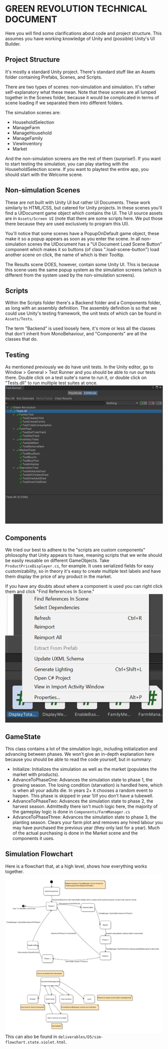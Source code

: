 # GREEN REVOLUTION TECHNICAL DOCUMENT

Here you will find some clarifications about code and project structure. This assumes you have working knowledge of Unity and (possible) Unity's UI Builder.

## Project Structure
It's mostly a standard Unity project. There's standard stuff like an Assets folder containing Prefabs, Scenes, and Scripts.

There are two types of scenes: non-simulation and simulation. It's rather self-explanatory what these mean. Note that these scenes are all lumped together in the Scenes folder, because it would be complicated in terms of scene loading if we separated them into different folders.

The simulation scenes are:
- HouseholdSelection
- ManageFarm
- ManageHousehold
- ManageFamily
- ViewInventory
- Market

And the non-simulation screens are the rest of them (surprise!). If you want to start testing the simulation, you can play starting with the HouseholdSelection scene. If you want to playtest the entire app, you should start with the Welcome scene.

## Non-simulation Scenes
These are not built with Unity UI but rather UI Documents. These work similarly to HTML/CSS, but catered for Unity projects. In these scenes you'll find a UIDocument game object which contains the UI. The UI source assets are in `Assets/Screen UI` (note that there are some scripts here. We put those there because they are used exclusively to program this UI).

You'll notice that some scenes have a PopupOnDefault game object, these make it so a popup appears as soon as you enter the scene. In all non-simulation scenes the UIDocument has a "UI Document Load Scene Button" component which makes it so buttons (of class ".load-scene-button") load another scene on click, the name of which is their Tooltip.

The Results scene DOES, however, contain some Unity UI. This is because this scene uses the same popup system as the simulation screens (which is different from the system used by the non-simulation screens).

## Scripts
Within the Scripts folder there's a Backend folder and a Components folder, as long with an assembly definition. The assembly definition is so that we could use Unity's testing framework, the unit tests of which can be found in `Assets/Tests`.

The term "Backend" is used loosely here, it's more or less all the classes that don't inherit from MonoBehaviour, and "Components" are all the classes that do.

## Testing
As mentioned previously we do have unit tests. In the Unity editor, go to Window > General > Test Runner and you should be able to run our tests there. Double click on a test suite's name to run it, or double click on "Tests.dll" to run multiple test suites at once.
![test runner](DocumentImages/test-runner.png)

## Components
We tried our best to adhere to the "scripts are custom components" philosophy that Unity appears to have, meaning scripts that we write should be easily reusable on different GameObjects. Take `ProductPriceDisplayer.cs`, for example. It uses serialized fields for easy customizability, so in theory it's easy to create multiple text labels and have them display the price of any product in the market.

If you have any doubts about where a component is used you can right click them and click "Find References In Scene."
![find references](DocumentImages/find-references.png)

## GameState
This class contains a lot of the simulation logic, including initialization and advancing between phases. We won't give an in-depth explanation here because you should be able to read the code yourself, but in summary:
- Initialize: Initializes the simulation as well as the market (populates the market with products).
- AdvanceToPhaseOne: Advances the simulation state to phase 1, the growing season. The losing condition (starvation) is handled here, which is when all your adults die. In years 2+ it chooses a random event to happen. This phase is skipped in year 1/if you don't have a tubewell.
- AdvanceToPhaseTwo: Advances the simulation state to phase 2, the harvest season. Admittedly there isn't much logic here, the majority of the gameplay logic is done in `Components/FarmManager.cs`
- AdvanceToPhaseThree: Advances the simulation state to phase 3, the planting season. Clears your farm plot and removes any hired labour you may have purchased the previous year (they only last for a year). Much of the actual purchasing is done in the Market scene and the components it uses.

## Simulation Flowchart
Here is a flowchart that, at a high level, shows how everything works together.
![simulation flowchar](DocumentImages/sim-flowchart.png)
This can also be found in `deliverables/D5/sim-flowchart.state.violet.html`.